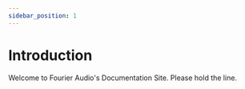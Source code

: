 ```yaml
---
sidebar_position: 1
---
```


# Introduction

Welcome to Fourier Audio's Documentation Site.
Please hold the line.
